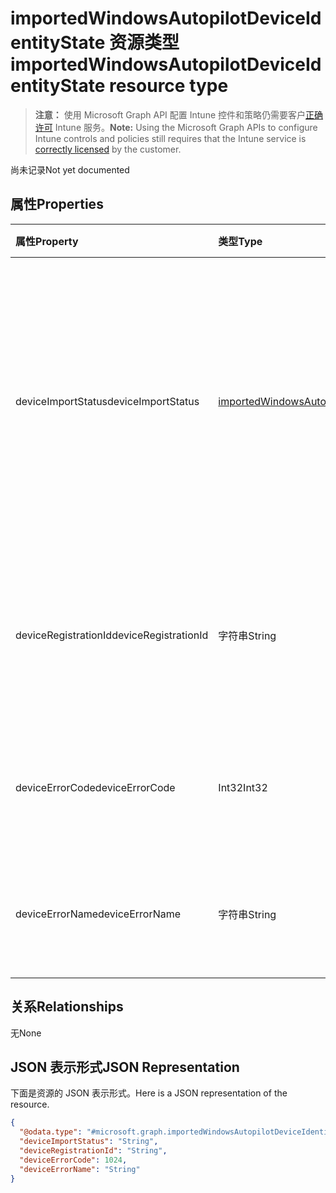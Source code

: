 # <a name="importedwindowsautopilotdeviceidentitystate-resource-type"></a><span data-ttu-id="4d616-101">importedWindowsAutopilotDeviceIdentityState 资源类型</span><span class="sxs-lookup"><span data-stu-id="4d616-101">importedWindowsAutopilotDeviceIdentityState resource type</span></span>

> <span data-ttu-id="4d616-102">**注意：** 使用 Microsoft Graph API 配置 Intune 控件和策略仍需要客户[正确许可](https://go.microsoft.com/fwlink/?linkid=839381) Intune 服务。</span><span class="sxs-lookup"><span data-stu-id="4d616-102">**Note:** Using the Microsoft Graph APIs to configure Intune controls and policies still requires that the Intune service is [correctly licensed](https://go.microsoft.com/fwlink/?linkid=839381) by the customer.</span></span>

<span data-ttu-id="4d616-103">尚未记录</span><span class="sxs-lookup"><span data-stu-id="4d616-103">Not yet documented</span></span>
## <a name="properties"></a><span data-ttu-id="4d616-104">属性</span><span class="sxs-lookup"><span data-stu-id="4d616-104">Properties</span></span>
|<span data-ttu-id="4d616-105">属性</span><span class="sxs-lookup"><span data-stu-id="4d616-105">Property</span></span>|<span data-ttu-id="4d616-106">类型</span><span class="sxs-lookup"><span data-stu-id="4d616-106">Type</span></span>|<span data-ttu-id="4d616-107">说明</span><span class="sxs-lookup"><span data-stu-id="4d616-107">Description</span></span>|
|:---|:---|:---|
|<span data-ttu-id="4d616-108">deviceImportStatus</span><span class="sxs-lookup"><span data-stu-id="4d616-108">deviceImportStatus</span></span>|[<span data-ttu-id="4d616-109">importedWindowsAutopilotDeviceIdentityImportStatus</span><span class="sxs-lookup"><span data-stu-id="4d616-109">importedWindowsAutopilotDeviceIdentityImportStatus</span></span>](../resources/intune_enrollment_importedwindowsautopilotdeviceidentityimportstatus.md)|<span data-ttu-id="4d616-p101">设备目录服务（DDS）报告的设备状态。可能的值为：`unknown`，`pending`，`partial`，`complete`，`error`。</span><span class="sxs-lookup"><span data-stu-id="4d616-p101">Device status reported by Device Directory Service(DDS). The possible values are: `unknown`, `pending`, `partial`, `complete`, `error`.</span></span>|
|<span data-ttu-id="4d616-112">deviceRegistrationId</span><span class="sxs-lookup"><span data-stu-id="4d616-112">deviceRegistrationId</span></span>|<span data-ttu-id="4d616-113">字符串</span><span class="sxs-lookup"><span data-stu-id="4d616-113">String</span></span>|<span data-ttu-id="4d616-114">设备目录服务 (DDS) 报告的成功添加设备的设备注册 ID。</span><span class="sxs-lookup"><span data-stu-id="4d616-114">Device Registration ID for successfully added device reported by Device Directory Service(DDS).</span></span>|
|<span data-ttu-id="4d616-115">deviceErrorCode</span><span class="sxs-lookup"><span data-stu-id="4d616-115">deviceErrorCode</span></span>|<span data-ttu-id="4d616-116">Int32</span><span class="sxs-lookup"><span data-stu-id="4d616-116">Int32</span></span>|<span data-ttu-id="4d616-117">设备目录服务 (DDS) 报告的设备错误代码。</span><span class="sxs-lookup"><span data-stu-id="4d616-117">Device error code reported by Device Directory Service(DDS).</span></span>|
|<span data-ttu-id="4d616-118">deviceErrorName</span><span class="sxs-lookup"><span data-stu-id="4d616-118">deviceErrorName</span></span>|<span data-ttu-id="4d616-119">字符串</span><span class="sxs-lookup"><span data-stu-id="4d616-119">String</span></span>|<span data-ttu-id="4d616-120">设备目录服务 (DDS) 报告的设备错误名称。</span><span class="sxs-lookup"><span data-stu-id="4d616-120">Device error name reported by Device Directory Service(DDS).</span></span>|

## <a name="relationships"></a><span data-ttu-id="4d616-121">关系</span><span class="sxs-lookup"><span data-stu-id="4d616-121">Relationships</span></span>
<span data-ttu-id="4d616-122">无</span><span class="sxs-lookup"><span data-stu-id="4d616-122">None</span></span>
## <a name="json-representation"></a><span data-ttu-id="4d616-123">JSON 表示形式</span><span class="sxs-lookup"><span data-stu-id="4d616-123">JSON Representation</span></span>
<span data-ttu-id="4d616-124">下面是资源的 JSON 表示形式。</span><span class="sxs-lookup"><span data-stu-id="4d616-124">Here is a JSON representation of the resource.</span></span>
<!--{
  "blockType": "resource",
  "@odata.type": "microsoft.graph.importedWindowsAutopilotDeviceIdentityState"
}-->
``` json
{
  "@odata.type": "#microsoft.graph.importedWindowsAutopilotDeviceIdentityState",
  "deviceImportStatus": "String",
  "deviceRegistrationId": "String",
  "deviceErrorCode": 1024,
  "deviceErrorName": "String"
}
```








